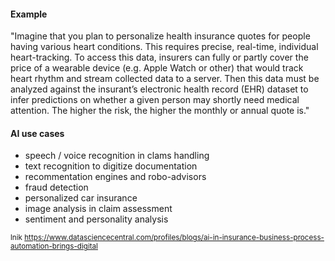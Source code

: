 #### Example
"Imagine that you plan to personalize health insurance quotes for people having various heart conditions. This requires precise, real-time, individual heart-tracking. To access this data, insurers can fully or partly cover the price of a wearable device (e.g. Apple Watch or other) that would track heart rhythm and stream collected data to a server. Then this data must be analyzed against the insurant’s electronic health record (EHR) dataset to infer predictions on whether a given person may shortly need medical attention. The higher the risk, the higher the monthly or annual quote is."
#### AI use cases
* speech / voice recognition in clams handling
* text recognition to digitize documentation
* recommentation engines and robo-advisors
* fraud detection
* personalized car insurance
* image analysis in claim assessment
* sentiment and personality analysis


<small>lnik https://www.datasciencecentral.com/profiles/blogs/ai-in-insurance-business-process-automation-brings-digital</small>
